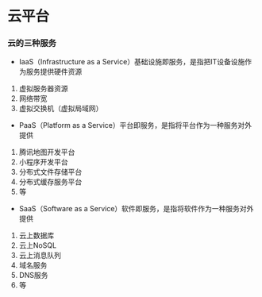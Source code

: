 # 云平台

### 云的三种服务

- IaaS（Infrastructure as a Service）基础设施即服务，是指把IT设备设施作为服务提供硬件资源

1. 虚拟服务器资源
2. 网络带宽
3. 虚拟交换机（虚拟局域网）

- PaaS（Platform as a Service）平台即服务，是指将平台作为一种服务对外提供

1. 腾讯地图开发平台
2. 小程序开发平台
3. 分布式文件存储平台
4. 分布式缓存服务平台
5. 等

- SaaS（Software as a Service）软件即服务，是指将软件作为一种服务对外提供

1. 云上数据库
2. 云上NoSQL
3. 云上消息队列
4. 域名服务
5. DNS服务
6. 等